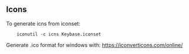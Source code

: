 ## Icons

To generate icns from iconset:

        iconutil -c icns Keybase.iconset

Generate .ico format for windows with: https://iconverticons.com/online/
